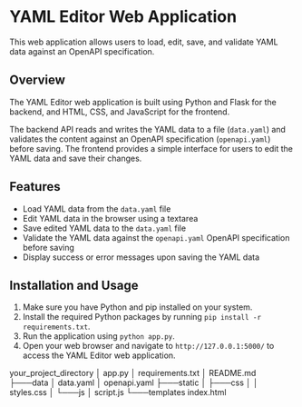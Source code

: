 # YAML Editor Web Application

This web application allows users to load, edit, save, and validate YAML data against an OpenAPI specification.

## Overview

The YAML Editor web application is built using Python and Flask for the backend, and HTML, CSS, and JavaScript for the frontend.

The backend API reads and writes the YAML data to a file (`data.yaml`) and validates the content against an OpenAPI specification (`openapi.yaml`) before saving. The frontend provides a simple interface for users to edit the YAML data and save their changes.

## Features

- Load YAML data from the `data.yaml` file
- Edit YAML data in the browser using a textarea
- Save edited YAML data to the `data.yaml` file
- Validate the YAML data against the `openapi.yaml` OpenAPI specification before saving
- Display success or error messages upon saving the YAML data

## Installation and Usage

1. Make sure you have Python and pip installed on your system.
2. Install the required Python packages by running `pip install -r requirements.txt`.
3. Run the application using `python app.py`.
4. Open your web browser and navigate to `http://127.0.0.1:5000/` to access the YAML Editor web application.

your_project_directory
│   app.py
│   requirements.txt
│   README.md
├───data
│       data.yaml
│       openapi.yaml
├───static
│   ├───css
│   │       styles.css
│   └───js
│           script.js
└───templates
        index.html
